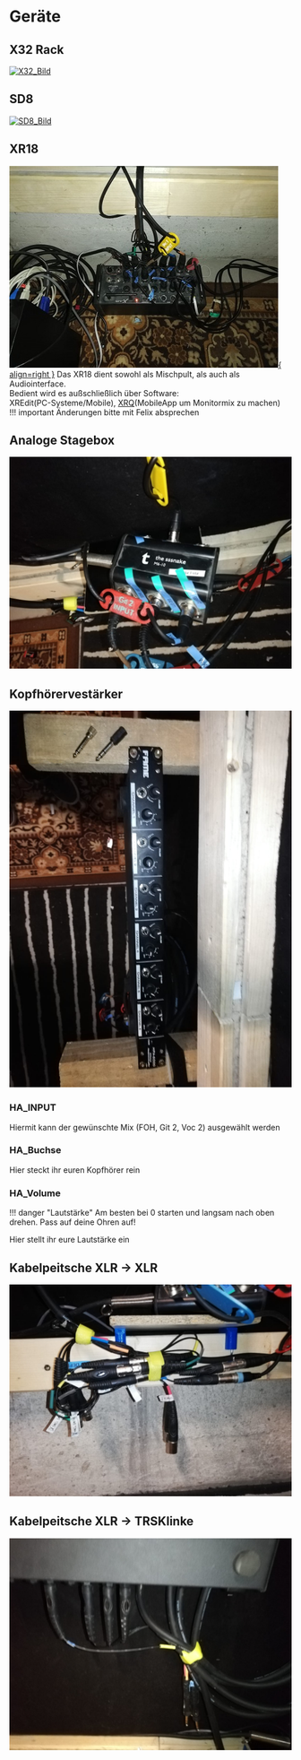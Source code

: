 # Geräte

## X32 Rack

[![X32_Bild](../../images/X32.jpg "X32")](https://www.thomann.de/de/behringer_x32_rack.htm)

## SD8

[![SD8_Bild](../../images/SD8.jpg "SD8")](https://www.thomann.de/de/behringer_sd8.htm)

## XR18

[![XR18_Bild](../../images/XR18_small.jpg "XR18"){ align=right }](https://www.thomann.de/de/behringer_x_air_xr18.htm)
Das XR18 dient sowohl als Mischpult, als auch als Audiointerface.  
Bedient wird es außschließlich über Software:  
XREdit(PC-Systeme/Mobile), [XRQ](https://play.google.com/store/apps/details?id=com.behringer.android.control.app.xairq&gl=DE)(MobileApp um Monitormix zu machen)  
!!! important
    Änderungen bitte mit Felix absprechen

## Analoge Stagebox

[![SBA](../../images/SBA.jpg "SBA")](https://www.thomann.de/de/the_sssnake_m6_multicorekabel.htm)

## Kopfhörervestärker

[![Kopfhörerverstärker_Bild](../../images/headphones_amp.jpg "Kopfhörerverstärker")](https://www.musicstore.de/de_DE/EUR/Fame-Audio-HPA-6000/art-REC0011279-000)

### HA_INPUT

Hiermit kann der gewünschte Mix (FOH, Git 2, Voc 2) ausgewählt werden  

### HA_Buchse

Hier steckt ihr euren Kopfhörer rein

### HA_Volume

!!! danger "Lautstärke"
    Am besten bei 0 starten und langsam nach oben drehen. Pass auf deine Ohren auf!

Hier stellt ihr eure Lautstärke ein

## Kabelpeitsche XLR -> XLR

[![XLR](../../images/peitsche_xlr.jpg "XLR")](https://www.musicstore.de/de_DE/EUR/MUSIC-STORE-MC-08-8-fach-Multicore-3m-XLR-female-XLR-male/art-PAH0009342-000)

## Kabelpeitsche XLR -> TRSKlinke

[![Klinke_Bild](../../images/peitsche_klinke.jpg "Klinke")](https://www.musicstore.de/de_DE/EUR/MUSIC-STORE-MC-08-8-fach-Multicore-3m-XLR-female-Klinke-symmetrisch/art-PAH0009344-000)